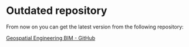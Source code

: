 # Outdated repository

From now on you can get the latest version from the following repository:

[Geospatial Engineering BIM - GitHub](https://github.com/dd-bim/City2BIM)
